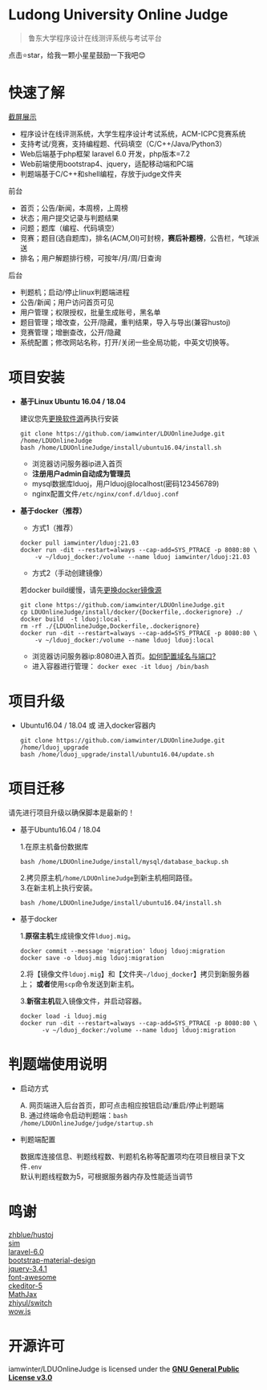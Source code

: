 Ludong University Online Judge
===
  > 鲁东大学程序设计在线测评系统与考试平台

点击:star:star，给我一颗小星星鼓励一下我吧:blush:

# 快速了解

  [截屏展示](https://blog.csdn.net/winter2121/article/details/105294224)
  
  - 程序设计在线评测系统，大学生程序设计考试系统，ACM-ICPC竞赛系统
  - 支持考试/竞赛，支持编程题、代码填空（C/C++/Java/Python3）
  - Web后端基于php框架 laravel 6.0 开发，php版本=7.2
  - Web前端使用bootstrap4、jquery，适配移动端和PC端
  - 判题端基于C/C++和shell编程，存放于judge文件夹
  
  前台
  
  + 首页；公告/新闻，本周榜，上周榜
  + 状态；用户提交记录与判题结果
  + 问题；题库（编程、代码填空）
  + 竞赛；题目(选自题库)，排名(ACM,OI)可封榜，**赛后补题榜**，公告栏，气球派送
  + 排名；用户解题排行榜，可按年/月/周/日查询
  
  后台

  + 判题机；启动/停止linux判题端进程
  + 公告/新闻；用户访问首页可见
  + 用户管理；权限授权，批量生成账号，黑名单
  + 题目管理；增改查，公开/隐藏，重判结果，导入与导出(兼容hustoj)
  + 竞赛管理；增删查改，公开/隐藏
  + 系统配置；修改网站名称，打开/关闭一些全局功能，中英文切换等。

# 项目安装

+ **基于Linux Ubuntu 16.04 / 18.04**
  
  建议您先[更换软件源](https://blog.csdn.net/winter2121/article/details/103335319)再执行安装
  ```shell script
  git clone https://github.com/iamwinter/LDUOnlineJudge.git /home/LDUOnlineJudge
  bash /home/LDUOnlineJudge/install/ubuntu16.04/install.sh
  ```
  - 浏览器访问服务器ip进入首页  
  - **注册用户admin自动成为管理员**  
  - mysql数据库lduoj，用户lduoj@localhost(密码123456789)  
  - nginx配置文件`/etc/nginx/conf.d/lduoj.conf`  


+ **基于docker（推荐）**

  - 方式1（推荐）

  ```shell script
  docker pull iamwinter/lduoj:21.03
  docker run -dit --restart=always --cap-add=SYS_PTRACE -p 8080:80 \
      -v ~/lduoj_docker:/volume --name lduoj iamwinter/lduoj:21.03
  ```

  - 方式2（手动创建镜像）

  若docker build缓慢，请先[更换docker镜像源](https://blog.csdn.net/winter2121/article/details/107399812)
  ```shell script
  git clone https://github.com/iamwinter/LDUOnlineJudge.git
  cp LDUOnlineJudge/install/docker/{Dockerfile,.dockerignore} ./
  docker build  -t lduoj:local .
  rm -rf ./{LDUOnlineJudge,Dockerfile,.dockerignore}
  docker run -dit --restart=always --cap-add=SYS_PTRACE -p 8080:80 \
      -v ~/lduoj_docker:/volume --name lduoj lduoj:local
  ```
  - 浏览器访问服务器ip:8080进入首页。[如何配置域名与端口?](https://blog.csdn.net/winter2121/article/details/107783085)  
  - 进入容器进行管理： `docker exec -it lduoj /bin/bash`  

# 项目升级

+ Ubuntu16.04 / 18.04 或 进入docker容器内

  ```shell script
  git clone https://github.com/iamwinter/LDUOnlineJudge.git /home/lduoj_upgrade
  bash /home/lduoj_upgrade/install/ubuntu16.04/update.sh
  ```

# 项目迁移

请先进行项目升级以确保脚本是最新的！
+ 基于Ubuntu16.04 / 18.04

  1.在原主机备份数据库
  ```shell script
  bash /home/LDUOnlineJudge/install/mysql/database_backup.sh
  ```
  2.拷贝原主机`/home/LDUOnlineJudge`到新主机相同路径。  
  3.在新主机上执行安装。
  ```shell script
  bash /home/LDUOnlineJudge/install/ubuntu16.04/install.sh
  ```
+ 基于docker  

  1.**原宿主机**生成镜像文件`lduoj.mig`。
  ```shell script
  docker commit --message 'migration' lduoj lduoj:migration
  docker save -o lduoj.mig lduoj:migration 
  ```

  2.将【镜像文件`lduoj.mig`】和【文件夹`~/lduoj_docker`】拷贝到新服务器上；
  **或者**使用`scp`命令发送到新主机。

  3.**新宿主机**载入镜像文件，并启动容器。
  ```shell script
  docker load -i lduoj.mig
  docker run -dit --restart=always --cap-add=SYS_PTRACE -p 8080:80 \
        -v ~/lduoj_docker:/volume --name lduoj lduoj:migration
  ```

# 判题端使用说明

+ 启动方式
  
  A. 网页端进入后台首页，即可点击相应按钮启动/重启/停止判题端  
  B. 通过终端命令启动判题端：`bash /home/LDUOnlineJudge/judge/startup.sh`

+ 判题端配置
  
  数据库连接信息、判题线程数、判题机名称等配置项均在项目根目录下文件`.env`  
  默认判题线程数为5，可根据服务器内存及性能适当调节

# 鸣谢

  [zhblue/hustoj](https://github.com/zhblue/hustoj)  
  [sim](https://dickgrune.com/Programs/similarity_tester/)  
  [laravel-6.0](https://laravel.com/)  
  [bootstrap-material-design](https://fezvrasta.github.io/bootstrap-material-design/)  
  [jquery-3.4.1](https://jquery.com/)  
  [font-awesome](http://www.fontawesome.com.cn/)  
  [ckeditor-5](https://ckeditor.com/ckeditor-5/)  
  [MathJax](https://www.mathjax.org/)  
  [zhiyul/switch](https://github.com/notiflix/Notiflix)  
  [wow.js](https://www.delac.io/wow/)

# 开源许可

  iamwinter/LDUOnlineJudge is licensed under the 
  **[GNU General Public License v3.0](https://github.com/iamwinter/LDUOnlineJudge/blob/master/LICENSE)**  
